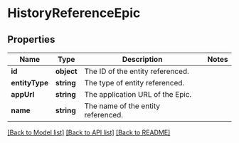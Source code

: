 # HistoryReferenceEpic

## Properties
Name | Type | Description | Notes
------------ | ------------- | ------------- | -------------
**id** | **object** | The ID of the entity referenced. | 
**entityType** | **string** | The type of entity referenced. | 
**appUrl** | **string** | The application URL of the Epic. | 
**name** | **string** | The name of the entity referenced. | 

[[Back to Model list]](../../README.md#documentation-for-models) [[Back to API list]](../../README.md#documentation-for-api-endpoints) [[Back to README]](../../README.md)

